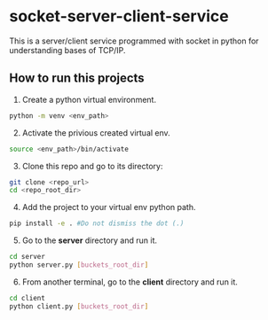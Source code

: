 # socket-server-client-service
This is a server/client service programmed with socket in python for understanding bases of TCP/IP.

## How to run this projects
1. Create a python virtual environment.
```bash
python -m venv <env_path>
```
2. Activate the privious created virtual env. 
```bash
source <env_path>/bin/activate
```
3. Clone this repo and go to its directory:
```bash
git clone <repo_url>
cd <repo_root_dir>
```
4. Add the project to your virtual env python path.
```bash
pip install -e . #Do not dismiss the dot (.)
```

5. Go to the **server** directory and run it.

```bash
cd server
python server.py [buckets_root_dir]
```
6. From another terminal, go to the **client** directory and run it.

```bash
cd client
python client.py [buckets_root_dir]
```
